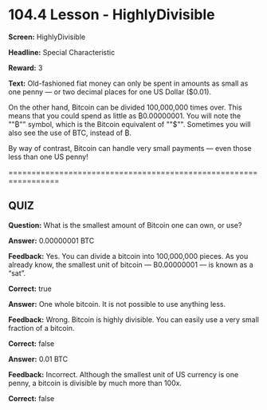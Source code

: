 # 104.4 Lesson - HighlyDivisible

**Screen:** HighlyDivisible

**Headline:** Special Characteristic

**Reward:** 3

**Text:** Old-fashioned fiat money can only be spent in amounts as small as one penny — or two decimal places for one US Dollar ($0.01).

On the other hand, Bitcoin can be divided 100,000,000 times over. This means that you could spend as little as ₿0.00000001. You will note the &quot;&quot;₿&quot;&quot; symbol, which is the Bitcoin equivalent of &quot;&quot;$&quot;&quot;. Sometimes you will also see the use of BTC, instead of ₿.

By way of contrast, Bitcoin can handle very small payments — even those less than one US penny!


=================================================================

## QUIZ

**Question:** What is the smallest amount of Bitcoin one can own, or use?


**Answer:** 0.00000001 BTC

**Feedback:** Yes. You can divide a bitcoin into 100,000,000 pieces. As you already know, the smallest unit of bitcoin — B0.00000001 — is known as a “sat”.

**Correct:** true

**Answer:** One whole bitcoin. It is not possible to use anything less.

**Feedback:** Wrong. Bitcoin is highly divisible. You can easily use a very small fraction of a bitcoin.

**Correct:** false

**Answer:** 0.01 BTC

**Feedback:** Incorrect. Although the smallest unit of US currency is one penny, a bitcoin is divisible by much more than 100x.

**Correct:** false


<figure><img src="../.gitbook/assets/image (17).png" alt=""><figcaption></figcaption></figure>

